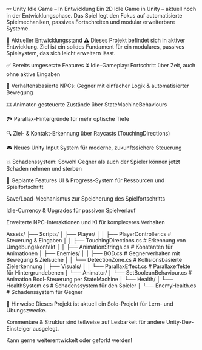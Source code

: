💤 Unity Idle Game – In Entwicklung
Ein 2D Idle Game in Unity – aktuell noch in der Entwicklungsphase. Das Spiel legt den Fokus auf automatisierte Spielmechaniken, passives Fortschreiten und modular erweiterbare Systeme.

🧪 Aktueller Entwicklungsstand
⚠️ Dieses Projekt befindet sich in aktiver Entwicklung. Ziel ist ein solides Fundament für ein modulares, passives Spielsystem, das sich leicht erweitern lässt.

✅ Bereits umgesetzte Features
⏳ Idle-Gameplay: Fortschritt über Zeit, auch ohne aktive Eingaben

🧠 Verhaltensbasierte NPCs: Gegner mit einfacher Logik & automatisierter Bewegung

🎞️ Animator-gesteuerte Zustände über StateMachineBehaviours

🏞️ Parallax-Hintergründe für mehr optische Tiefe

🔍 Ziel- & Kontakt-Erkennung über Raycasts (TouchingDirections)

🎮 Neues Unity Input System für moderne, zukunftssichere Steuerung

💥 Schadenssystem: Sowohl Gegner als auch der Spieler können jetzt Schaden nehmen und sterben

🧩 Geplante Features
 UI & Progress-System für Ressourcen und Spielfortschritt

 Save/Load-Mechanismus zur Speicherung des Spielfortschritts

 Idle-Currency & Upgrades für passiven Spielverlauf

 Erweiterte NPC-Interaktionen und KI für komplexeres Verhalten


 Assets/
├── Scripts/
│   ├── Player/
│   │   ├── PlayerController.cs         # Steuerung & Eingaben
│   │   ├── TouchingDirections.cs       # Erkennung von Umgebungskontakt
│   │   ├── AnimationStrings.cs         # Konstanten für Animationen
│   ├── Enemies/
│   │   ├── BOD.cs                      # Gegnerverhalten mit Bewegung & Zielsuche
│   │   └── DetectionZone.cs           # Kollisionsbasierte Zielerkennung
│   ├── Visuals/
│   │   └── ParallaxEffect.cs          # Parallaxeffekte für Hintergrundebenen
│   └── Animator/
│       └── SetBooleanBehaviour.cs     # Animation Bool-Steuerung per StateMachine
│   └── Health/
│       └── HealthSystem.cs            # Schadenssystem für den Spieler
│       └── EnemyHealth.cs             # Schadenssystem für Gegner

📌 Hinweise
Dieses Projekt ist aktuell ein Solo-Projekt für Lern- und Übungszwecke.

Kommentare & Struktur sind teilweise auf Lesbarkeit für andere Unity-Dev-Einsteiger ausgelegt.

Kann gerne weiterentwickelt oder geforkt werden!

